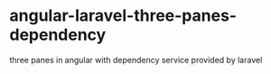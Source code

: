 # angular-laravel-three-panes-dependency
three panes in angular with dependency service provided by laravel
